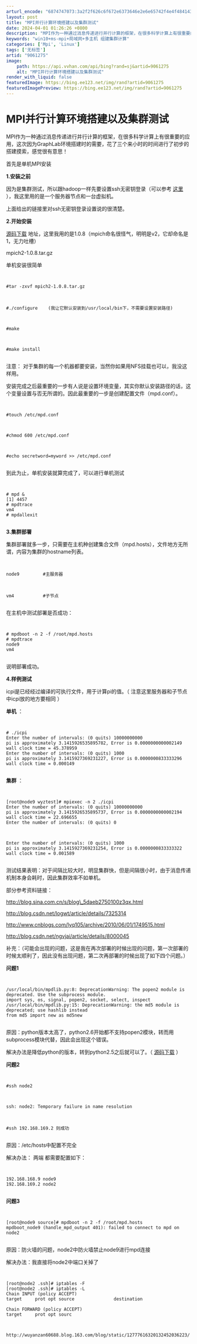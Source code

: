 ```yaml
---
arturl_encode: "6874747073:3a2f2f626c6f672e6373646e2e6e65742f4e4f4841434b4343:432f61727469636c652f64657461696c732f39303631323735"
layout: post
title: "MPI并行计算环境搭建以及集群测试"
date: 2024-04-01 01:26:26 +0800
description: "MPI作为一种通过消息传递进行并行计算的框架，在很多科学计算上有很重要的应用，这次因为GraphLa"
keywords: "win10+ms-mpi+局域网+多主机 组建集群计算"
categories: ['Mpi', 'Linux']
tags: ['无标签']
artid: "9061275"
image:
    path: https://api.vvhan.com/api/bing?rand=sj&artid=9061275
    alt: "MPI并行计算环境搭建以及集群测试"
render_with_liquid: false
featuredImage: https://bing.ee123.net/img/rand?artid=9061275
featuredImagePreview: https://bing.ee123.net/img/rand?artid=9061275
---
```


# MPI并行计算环境搭建以及集群测试

MPI作为一种通过消息传递进行并行计算的框架，在很多科学计算上有很重要的应用，这次因为GraphLab环境搭建时的需要，花了三个来小时的时间进行了初步的搭建摸索，感觉很有意思！


首先是单机MPI安装

**1.安装之前**

因为是集群测试，所以跟hadoop一样先要设置ssh无密钥登录（可以参考
[这里](http://www.cnblogs.com/lyq105/archive/2010/06/01/1749515.html)
），我这里用的是一个服务器节点和一台虚拟机。

上面给出的链接里对ssh无密钥登录设置说的很清楚。

**2.开始安装**

[源码下载](http://www.mcs.anl.gov/research/projects/mpich2)
地址，这里我用的是1.0.8（mpich命名很怪气，明明是v2，它却命名是1，无力吐槽）

mpich2-1.0.8.tar.gz

单机安装很简单

```


#tar -zxvf mpich2-1.0.8.tar.gz



#./configure    (我让它默认安装到/usr/local/bin下，不需要设置安装路径)



#make



#make install


```

注意：
对于集群的每一个机器都要安装，当然你如果用NFS挂载也可以，我没这样用。

安装完成之后最重要的一步有人说是设置环境变量，其实你默认安装路径的话，这个变量设置与否无所谓的。因此最重要的一步是创建配置文件（mpd.conf）。

```


#touch /etc/mpd.conf



#chmod 600 /etc/mpd.conf



#echo secretword=myword >> /etc/mpd.conf


```

到此为止，单机安装就算完成了，可以进行单机测试

```


# mpd &
[1] 4457
# mpdtrace
vm4
# mpdallexit


```

**3.集群部署**

集群部署就多一步，只需要在主机种创建集合文件（mpd.hosts），文件地方无所谓，内容为集群的hostname列表。

```


node9         #主服务器



vm4           #子节点


```

在主机中测试部署是否成功：

```


# mpdboot -n 2 -f /root/mpd.hosts 
# mpdtrace
node9
vm4


```

说明部署成功。

**4.样例测试**

icpi是已经经过编译的可执行文件，用于计算pi的值。（
注意这里服务器和子节点中icpi放的地方要相同
）

**单机**
：

```


# ./icpi 
Enter the number of intervals: (0 quits) 10000000000
pi is approximately 3.1415926535895782, Error is 0.0000000000002149
wall clock time = 45.378959
Enter the number of intervals: (0 quits) 1000
pi is approximately 3.1415927369231227, Error is 0.0000000833333296
wall clock time = 0.000149


```

**集群**
：

```


[root@node9 wyztest]# mpiexec -n 2 ./icpi 
Enter the number of intervals: (0 quits) 10000000000
pi is approximately 3.1415926535895737, Error is 0.0000000000002194
wall clock time = 22.696655
Enter the number of intervals: (0 quits) 0



Enter the number of intervals: (0 quits) 1000
pi is approximately 3.1415927369231254, Error is 0.0000000833333322
wall clock time = 0.001589


```

测试结果表明：对于间隔比较大时，明显集群快，但是间隔很小时，由于消息传递机制本身会耗时，因此集群效率不如单机。

部分参考资料链接：

http://blog.sina.com.cn/s/blog\_5daeb2750100z3qx.html

http://blog.csdn.net/logwt/article/details/7325314

http://www.cnblogs.com/lyq105/archive/2010/06/01/1749515.html

http://blog.csdn.net/ngvjai/article/details/8000045

补充：（可能会出现的问题，这是我在再次部署的时候出现的问题，第一次部署的时候太顺利了，因此没有出现问题，第二次再部署的时候出现了如下四个问题。）

**问题1**

```


/usr/local/bin/mpdlib.py:8: DeprecationWarning: The popen2 module is deprecated. Use the subprocess module.
import sys, os, signal, popen2, socket, select, inspect
/usr/local/bin/mpdlib.py:15: DeprecationWarning: the md5 module is deprecated; use hashlib instead
from md5 import new as md5new


```

原因：python版本太高了，python2.6开始都不支持popen2模块，转而用subprocess模块代替，因此会出现这个错误。

解决办法是降低python的版本，转到python2.5之后就可以了。（
[源码下载](http://www.python.org/getit/releases/)
）

**问题2**

```


#ssh node2



ssh: node2: Temporary failure in name resolution



#ssh 192.168.169.2 则成功


```

原因：/etc/hosts中配置不完全

解决办法：
两端
都需要配置如下：

```


192.168.168.9 node9
192.168.169.2 node2


```

**问题3**

```


[root@node9 source]# mpdboot -n 2 -f /root/mpd.hosts 
mpdboot_node9 (handle_mpd_output 401): failed to connect to mpd on node2


```

原因：防火墙的问题，node2中防火墙禁止node9进行mpd连接

解决办法：我直接将node2中端口关掉了

```


[root@node2 .ssh]# iptables -F
[root@node2 .ssh]# iptables -L
Chain INPUT (policy ACCEPT)
target     prot opt source               destination         

Chain FORWARD (policy ACCEPT)
target     prot opt sourc



http://wuyanzan60688.blog.163.com/blog/static/12777616320132452036223/


```